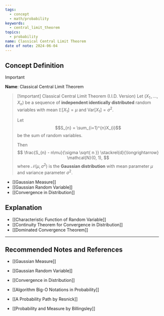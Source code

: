 ```yaml
---
tags:
  - concept
  - math/probability
keywords:
  - central_limit_theorem
topics:
  - probability
name: Classical Central Limit Theorem
date of note: 2024-06-04
---
```


## Concept Definition

>[!important]
>**Name**: Classical Central Limit Theorem

>[!important] Classical Central Limit Theorem (I.I.D. Version)
>Let $(X_{1} \,{,}\ldots{,}\, X_{n})$ be a sequence of **independent identically distributed** random variables with mean $\mathbb{E}\left[ X_{1} \right] = \mu$ and $\text{Var}\left[ X_{1} \right]=\sigma^2.$ 
>
>Let $$S_{n} = \sum_{i=1}^{n}X_{i}$$ be the sum of random variables.
>
>Then
>$$
>\frac{S_{n} - n\mu}{\sigma \sqrt{ n }} \stackrel{d}{\longrightarrow} \mathcal{N}(0, 1),
>$$
>where $\mathcal{N}(\mu, \sigma^2)$ is the **Gaussian distribution** with mean parameter $\mu$ and variance parameter $\sigma^2.$

- [[Gaussian Measure]]
- [[Gaussian Random Variable]]
- [[Convergence in Distribution]]


## Explanation

- [[Characteristic Function of Random Variable]]
- [[Continuity Theorem for Convergence in Distribution]]
- [[Dominated Convergence Theorem]]


-----------
##  Recommended Notes and References


- [[Gaussian Measure]]
- [[Gaussian Random Variable]]
- [[Convergence in Distribution]]

- [[Algorithm Big-O Notations in Probability]]

- [[A Probability Path by Resnick]]
- [[Probability and Measure by Billingsley]]